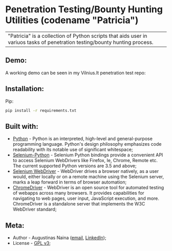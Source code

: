 # Penetration Testing/Bounty Hunting Utilities (codename "Patricia")

<table>
  <tr>
    <td>
      "Patricia" is a collection of Python scripts that aids user in variuos tasks of penetration testing/bounty hunting process.
    </td>
  </tr>
</table>

## Demo:
A working demo can be seen in my Vilnius.lt penetration test repo:  

## Installation:

Pip:

```sh
pip install -r requirements.txt
```

## Built with:

- [Python](https://www.python.org) - Python is an interpreted, high-level and general-purpose programming language. Python's design philosophy emphasizes code readability with its notable use of significant whitespace;
- [Selenium-Python](https://selenium-python.readthedocs.io/installation.html) - Selenium Python bindings provide a convenient API to access Selenium WebDrivers like Firefox, Ie, Chrome, Remote etc. The current supported Python versions are 3.5 and above;
- [Selenium WebDriver](https://www.selenium.dev/documentation/en/webdriver/) - WebDriver drives a browser natively, as a user would, either locally or on a remote machine using the Selenium server, marks a leap forward in terms of browser automation;
- [ChromeDriver](https://chromedriver.chromium.org/home) - WebDriver is an open source tool for automated testing of webapps across many browsers. It provides capabilities for navigating to web pages, user input, JavaScript execution, and more.  ChromeDriver is a standalone server that implements the W3C WebDriver standard; 

## Meta:

- Author - Augustinas Naina ([email](mailto:augustinasnaina@gmail.com), [LinkedIn](https://www.linkedin.com/in/augustinasn/));
- License - [GPL v3](https://github.com/augustinasn/_cybersecurity_projects/blob/master/LICENSE);
